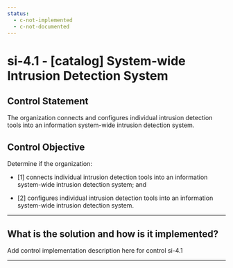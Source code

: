 ```yaml
---
status:
  - c-not-implemented
  - c-not-documented
---
```


# si-4.1 - \[catalog\] System-wide Intrusion Detection System

## Control Statement

The organization connects and configures individual intrusion detection tools into an information system-wide intrusion detection system.

## Control Objective

Determine if the organization:

- \[1\] connects individual intrusion detection tools into an information system-wide intrusion detection system; and

- \[2\] configures individual intrusion detection tools into an information system-wide intrusion detection system.

______________________________________________________________________

## What is the solution and how is it implemented?

Add control implementation description here for control si-4.1

______________________________________________________________________

